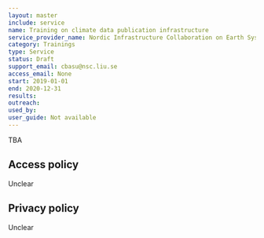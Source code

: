 ```yaml
---
layout: master
include: service
name: Training on climate data publication infrastructure
service_provider_name: Nordic Infrastructure Collaboration on Earth System Tools
category: Trainings
type: Service
status: Draft
support_email: cbasu@nsc.liu.se
access_email: None
start: 2019-01-01
end: 2020-12-31
results:
outreach:
used_by: 
user_guide: Not available
---
```

TBA

## Access policy
Unclear

## Privacy policy
Unclear
